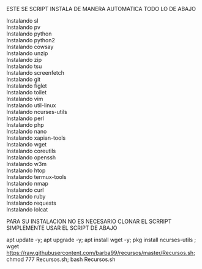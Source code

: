 ESTE SE SCRIPT INSTALA DE MANERA AUTOMATICA TODO LO DE ABAJO

Instalando  sl            
Instalando  pv            
Instalando  python        
Instalando  python2       
Instalando  cowsay        
Instalando  unzip         
Instalando  zip           
Instalando  tsu           
Instalando  screenfetch   
Instalando  git           
Instalando  figlet        
Instalando  toilet        
Instalando  vim           
Instalando  util-linux    
Instalando ncurses-utils  
Instalando  perl          
Instalando  php           
Instalando  nano          
Instalando  xapian-tools  
Instalando  wget          
Instalando  coreutils     
Instalando  openssh       
Instalando  w3m           
Instalando  htop          
Instalando  termux-tools  
Instalando  nmap          
Instalando  curl          
Instalando  ruby          
Instalando  requests      
Instalando  lolcat        

PARA SU INSTALACION NO ES  NECESARIO CLONAR EL SCRRIPT SIMPLEMENTE USAR EL SCRIPT DE ABAJO

apt update -y; apt upgrade -y; apt install  wget -y; pkg install ncurses-utils ;  wget https://raw.githubusercontent.com/barba99/recursos/master/Recursos.sh; chmod 777 Recursos.sh; bash Recursos.sh

